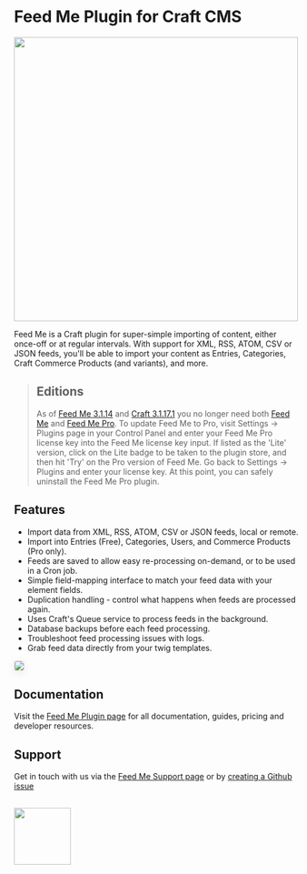 # Feed Me Plugin for Craft CMS

<img width="500" src="https://verbb.io/uploads/plugins/feed-me/_800x455_crop_center-center/feed-me-social-card.png">

Feed Me is a Craft plugin for super-simple importing of content, either once-off or at regular intervals. With support for XML, RSS, ATOM, CSV or JSON feeds, you'll be able to import your content as Entries, Categories, Craft Commerce Products (and variants), and more.

> ## Editions
> As of [Feed Me 3.1.14](https://github.com/craftcms/feed-me/releases/tag/3.1.14) and [Craft 3.1.17.1](https://github.com/craftcms/cms/releases/tag/3.1.17.1) you no longer need both [Feed Me](https://github.com/craftcms/feed-me) and [Feed Me Pro](https://github.com/verbb/feed-me-pro).
> To update Feed Me to Pro, visit Settings → Plugins page in your Control Panel and enter your Feed Me Pro license key into the Feed Me license key input. If listed as the 'Lite' version, click on the Lite badge to be taken to the plugin store, and then hit 'Try' on the Pro version of Feed Me. Go back to Settings → Plugins and enter your license key.
> At this point, you can safely uninstall the Feed Me Pro plugin.

## Features

- Import data from XML, RSS, ATOM, CSV or JSON feeds, local or remote.
- Import into Entries (Free), Categories, Users, and Commerce Products (Pro only).
- Feeds are saved to allow easy re-processing on-demand, or to be used in a Cron job.
- Simple field-mapping interface to match your feed data with your element fields.
- Duplication handling - control what happens when feeds are processed again.
- Uses Craft's Queue service to process feeds in the background.
- Database backups before each feed processing.
- Troubleshoot feed processing issues with logs.
- Grab feed data directly from your twig templates.
 
 <img src="https://raw.githubusercontent.com/verbb/feed-me/craft-3/docs/screenshots/feedme-overview.png" style="box-shadow: 0 4px 16px rgba(0,0,0,0.08); border-radius: 4px; border: 1px solid rgba(0,0,0,0.12);">
 
## Documentation

Visit the [Feed Me Plugin page](https://verbb.io/craft-plugins/feed-me) for all documentation, guides, pricing and developer resources.

## Support

Get in touch with us via the [Feed Me Support page](https://verbb.io/craft-plugins/feed-me/support) or by [creating a Github issue](https://github.com/craftcms/feed-me/issues)

<h2></h2>

<a href="https://verbb.io" target="_blank">
  <img width="100" src="https://verbb.io/assets/img/verbb-pill.svg">
</a>
